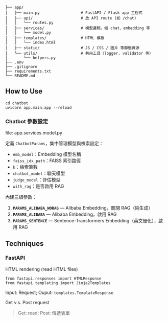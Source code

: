 ```
├── app/
│   ├── main.py                  # FastAPI / Flask app 主程式
│   ├── api/                     # 放 API route (如 /chat)
│   │   └── routes.py
│   ├── services/                # 模型邏輯，如 chat、embedding 等
│   │   └── model.py
│   ├── templates/               # HTML 模板
│   │   └── index.html
│   ├── static/                  # JS / CSS / 圖片 等靜態資源
│   └── utils/                   # 共用工具（logger, validator 等）
│       └── helpers.py
├── .env
├── .gitignore
├── requirements.txt
└── README.md
```
## How to Use
```
cd chatbot
uvicorn app.main:app --reload
```
### Chatbot 參數設定
file: app.services.model.py

定義 `ChatbotParams`，集中管理模型與檢索設定：

- `emb_model`：Embedding 模型名稱  
- `faiss_idx_path`：FAISS 索引路徑  
- `k`：檢索筆數  
- `chatbot_model`：聊天模型  
- `judge_model`：評估模型  
- `with_rag`：是否啟用 RAG  

內建三組參數：
1. **`PARAMS_ALIBABA_WORAG`** — Alibaba Embedding，關閉 RAG（純生成）  
2. **`PARAMS_ALIBABA`** — Alibaba Embedding，啟用 RAG  
3. **`PARAMS_SENTENCE`** — Sentence-Transformers Embedding（英文優化），啟用 RAG

## Techniques
### FastAPI
HTML rendering (read HTML files)
```
from fastapi.responses import HTMLResponse
from fastapi.templating import Jinja2Templates
```

Input: Request; Ouput: `templates.TemplateResponse`

Get v.s. Post request
>Get: read; Post: 傳遞表單